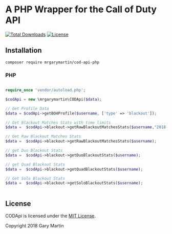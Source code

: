 # A PHP Wrapper for the Call of Duty API
[![Total Downloads](https://poser.pugx.org/rkmaier/pubgapi/downloads)](https://packagist.org/packages/rkmaier/pubgapi)
[![License](https://poser.pugx.org/rkmaier/pubgapi/license)](https://packagist.org/packages/rkmaier/pubgapi)

## Installation 

` composer require mrgarymartin/cod-api-php `


### PHP

```php

require_once 'vendor/autoload.php'; 

$codApi = new \mrgarymartin\CODApi($data);

// Get Profile Data
$data = $codApi->getBO4Profile($username, ['type' => 'blackout']);

// Get Blackout Matches Stats with time limits
$data =  $codApi->blackout->getRawBlackoutMatchesStats($username,"2018-12-10","2018-12-11");

// Get Raw Blackout Matches Stats
$data =  $codApi->blackout->getRawBlackoutMatchesStats($username);

// get Duo Blackout Stats
$data =  $codApi->blackout->getDuoBlackoutStats($username);

// get Quad Blackout Stats
$data =  $codApi->blackout->getQuadBlackoutStats($username);

// Get Solo Blackout Stats
$data =  $codApi->blackout->getSoloBlackoutStats($username);



```


## License

CODApi is licensed under the [MIT License](http://opensource.org/licenses/MIT).

Copyright 2018 Gary Martin
